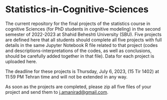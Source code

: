 # Statistics-in-Cognitive-Sciences

The current repository for the final projects of the statistics course in cognitive Sciences (for PhD students in cognitive modeling) in the
second semester of 2022-2023 at Shahid Beheshti University (SBU). Five projects are defined here that all students should complete all five projects with full details in the same Jupyter Notebook R file related to that project (codes and descriptions-interpretations of the codes, as well as conclusions, should be carefully added together in that file). Data for each project is uploaded here. 

The deadline for these projects is Thursday, July 6, 2023, (15 Tir 1402) at 11:59 PM Tehran time and will not be extended in any way.

As soon as the projects are completed, please zip all five files of your project and send them to j.amanirad@gmail.com. 
